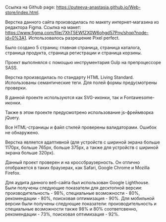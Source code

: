 Ссылка на Github page: https://puteeva-anastasia.github.io/Web-store/index.html.

Верстка данного сайта производилась по макету интернет-магазина из редактора Figma. Ссылка на макет: https://www.figma.com/file/7XhT5EWfZX0W6ohgd57Pny/shop?node-id=0%3A1. Использовалось разрешение Pixel perfect. 

Было создано 5 страниц: главная страница, страница каталога, страница продукта, страница регистрации и страница корзины.

Проект выполнялся с помощью инструментария Gulp на препроцессоре SASS. 

Верстка производилась по стандарту HTML Living Standard. Использованы семантические теги. Для полей формы предусмотрены проверки.

В данной проекте используются как SVG-иконки, так и Fontawesome-иконки.

Также в этом проекте предусмотрено использование js-фреймворка jQuery.

Все HTML-страницы и файл стилей проверены валидаторами. Ошибок не обнаружено.

Верстка является адаптивной (для устройств с шириной экрана больше 1170px, больше 765px, больше 375px, а также для устройств с шириной экрана больше 320px).

Данный проект проверен и на кроссбраузерность. Он отлично отображется в таких браузерах, как Safari, Google Chrome и Mozilla Firefox.

Для аудита данного веб-сайта был использован Google Lighthouse.  Были получены следующие показатели для десктопной версии: производительность - 98%, специальные возможности - 80%, рекомендации - 80%, поисковая оптимизация - 90%. Для мобильной версии были получены следующие показатели: производительность и специальные возможности также 98% и 80% соответсвенно, рекомендации - 73%, поисковая оптимизация - 92%.
